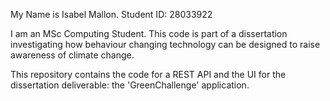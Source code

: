 My Name is Isabel Mallon.
Student ID: 28033922

I am an MSc Computing Student. This code is part of a dissertation investigating 
how behaviour changing technology can be designed to raise awareness of climate change.

This repository contains the code for a REST API and the UI for the dissertation deliverable: the 'GreenChallenge' application. 
